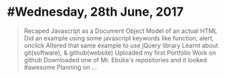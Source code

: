 #Wednesday, 28th June, 2017
==================================================================================
> Recaped Javascript as a Document Object Model of an actual HTML
> Did an example using some javascript keywords like function, alert, onclick
> Altered that same example to use jQuery library
> Learnt about git(software), & github(website)
> Uploaded my first Portfolio Work on github
> Downloaded one of Mr. Ebuka's repositories and it looked #awesome
> Planning on ...